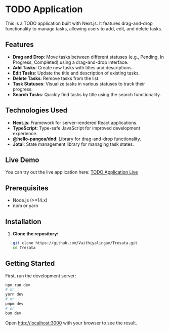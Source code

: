 # TODO Application

This is a TODO application built with Next.js. It features drag-and-drop functionality to manage tasks, allowing users to add, edit, and delete tasks.

## Features

- **Drag and Drop**: Move tasks between different statuses (e.g., Pending, In Progress, Completed) using a drag-and-drop interface.
- **Add Tasks**: Create new tasks with titles and descriptions.
- **Edit Tasks**: Update the title and description of existing tasks.
- **Delete Tasks**: Remove tasks from the list.
- **Task Statuses**: Visualize tasks in various statuses to track their progress.
- **Search Tasks**: Quickly find tasks by title using the search functionality.

## Technologies Used

- **Next.js**: Framework for server-rendered React applications.
- **TypeScript**: Type-safe JavaScript for improved development experience.
- **@hello-pangea/dnd**: Library for drag-and-drop functionality.
- **Jotai**: State management library for managing task states.

## Live Demo

You can try out the live application here: [TODO Application Live](https://todo-vaithiyalingam-sowmiyans-projects.vercel.app/)

## Prerequisites

- Node.js (>=14.x)
- npm or yarn

## Installation

1. **Clone the repository:**

   ```bash
   git clone https://github.com/Vaithiyalingam/Tresata.git
   cd Tresata

## Getting Started

First, run the development server:

```bash
npm run dev
# or
yarn dev
# or
pnpm dev
# or
bun dev
```

Open [http://localhost:3000](http://localhost:3000) with your browser to see the result.
